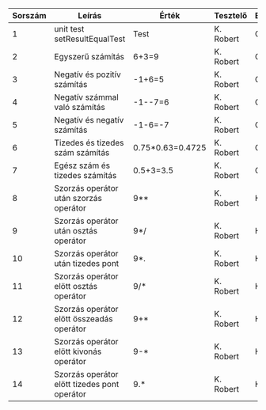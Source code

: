 | Sorszám | Leírás | Érték | Tesztelő | Eredmény |
| ------- | ------- | ----- | -------- | -------- |
| 1 | unit test setResultEqualTest | Test | K. Robert | OK |
| 2 | Egyszerű számítás | 6+3=9 | K. Robert | OK |
| 3 | Negatív és pozitív számítás | -1+6=5 | K. Robert | OK |
| 4 | Negatív számmal való számítás | -1--7=6 | K. Robert | OK |
| 5 | Negatív és negatív számítás | -1-6=-7 | K. Robert | OK |
| 6 | Tizedes és tizedes szám számítás | 0.75*0.63=0.4725 | K. Robert | OK |
| 7 | Egész szám és tizedes számítás | 0.5+3=3.5 | K. Robert | OK |
| 8 | Szorzás operátor után szorzás operátor | 9** | K. Robert | HIBA |
| 9 | Szorzás operátor után osztás operátor | 9*/ | K. Robert | HIBA |
| 10 | Szorzás operátor után tizedes pont | 9*. | K. Robert | HIBA |
| 11 | Szorzás operátor elött osztás operátor | 9/* | K. Robert | HIBA |
| 12 | Szorzás operátor elött összeadás operátor | 9+* | K. Robert | HIBA |
| 13 | Szorzás operátor elött kivonás operátor | 9-* | K. Robert | HIBA |
| 14 | Szorzás operátor elött tizedes pont operátor | 9.* | K. Robert | HIBA |
